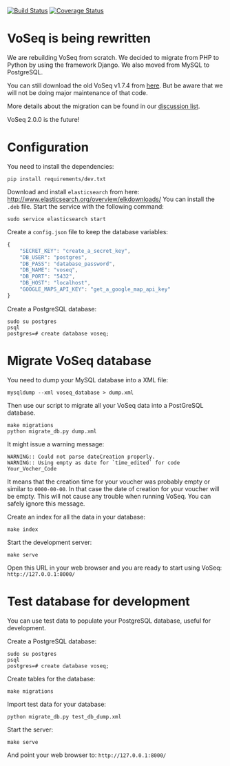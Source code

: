 [![Build Status](https://travis-ci.org/carlosp420/VoSeq.svg)](https://travis-ci.org/carlosp420/VoSeq)
[![Coverage Status](https://img.shields.io/coveralls/carlosp420/VoSeq.svg)](https://coveralls.io/r/carlosp420/VoSeq?branch=master)

# VoSeq is being rewritten
We are rebuilding VoSeq from scratch. We decided to migrate from PHP to Python
by using the framework Django. We also moved from MySQL to PostgreSQL.

You can still download the old VoSeq v1.7.4 from [here](https://github.com/carlosp420/VoSeq/releases/tag/v1.7.4).
But be aware that we will not be doing major maintenance of that code.

More details about the migration can be found in our [discussion list](https://groups.google.com/forum/#!topic/voseq-discussion-list/wQ-E0Xcimgw).

VoSeq 2.0.0 is the future!

# Configuration
You need to install the dependencies:

```shell
pip install requirements/dev.txt
```

Download and install `elasticsearch` from here: http://www.elasticsearch.org/overview/elkdownloads/
You can install the `.deb` file. Start the service with the following command:

```shell
sudo service elasticsearch start
```

Create a `config.json` file to keep the database variables:
```javascript
{
    "SECRET_KEY": "create_a_secret_key",
    "DB_USER": "postgres",
    "DB_PASS": "database_password",
    "DB_NAME": "voseq",
    "DB_PORT": "5432",
    "DB_HOST": "localhost",
    "GOOGLE_MAPS_API_KEY": "get_a_google_map_api_key"
}
```

Create a PostgreSQL database:

```shell
sudo su postgres
psql
postgres=# create database voseq;
```

# Migrate VoSeq database
You need to dump your MySQL database into a XML file:

```shell
mysqldump --xml voseq_database > dump.xml
```

Then use our script to migrate all your VoSeq data into a PostGreSQL database.

```shell
make migrations
python migrate_db.py dump.xml
```

It might issue a warning message:

```
WARNING:: Could not parse dateCreation properly.
WARNING:: Using empty as date for `time_edited` for code Your_Vocher_Code
```

It means that the creation time for your voucher was probably empty or similar
to `0000-00-00`. In that case the date of creation for your voucher will be
empty. This will not cause any trouble when running VoSeq. You can safely
ignore this message.

Create an index for all the data in your database:

```shell
make index
```

Start the development server:

```shell
make serve
```

Open this URL in your web browser and you are ready to start using VoSeq:
`http://127.0.0.1:8000/`

# Test database for development
You can use test data to populate your PostgreSQL database, useful for 
development.

Create a PostgreSQL database:

```shell
sudo su postgres
psql
postgres=# create database voseq;
```

Create tables for the database:

```shell
make migrations
```

Import test data for your database:

```shell
python migrate_db.py test_db_dump.xml
```

Start the server:
```shell
make serve
```

And point your web browser to:  `http://127.0.0.1:8000/`
